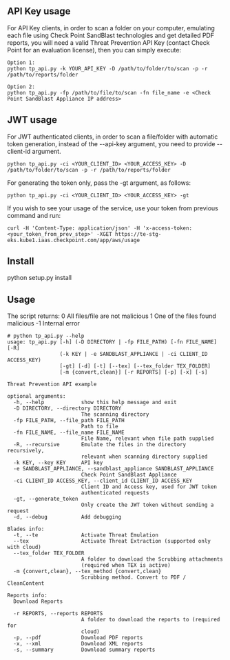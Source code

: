 ## API Key usage

For API Key clients, in order to scan a folder on your computer, emulating each file using Check Point SandBlast technologies and get detailed PDF reports,
you will need a valid Threat Prevention API Key (contact Check Point for an evaluation license), then you can simply execute:

~~~~
Option 1:
python tp_api.py -k YOUR_API_KEY -D /path/to/folder/to/scan -p -r /path/to/reports/folder

Option 2:
python tp_api.py -fp /path/to/file/to/scan -fn file_name -e <Check Point SandBlast Appliance IP address>
~~~~

## JWT usage

For JWT authenticated clients, in order to scan a file/folder with automatic token generation,
instead of the --api-key argument, you need to provide --client-id argument.

~~~~
python tp_api.py -ci <YOUR_CLIENT_ID> <YOUR_ACCESS_KEY> -D /path/to/folder/to/scan -p -r /path/to/reports/folder
~~~~

For generating the token only, pass the -gt argument, as follows:

~~~~
python tp_api.py -ci <YOUR_CLIENT_ID> <YOUR_ACCESS_KEY> -gt
~~~~

If you wish to see your usage of the service, use your token from previous command and run:

~~~~
curl -H 'Content-Type: application/json' -H 'x-access-token: <your_token_from_prev_step>' -XGET https://te-stg-eks.kube1.iaas.checkpoint.com/app/aws/usage
~~~~

## Install

python setup.py install

## Usage

The script returns:
0   All files/file are not malicious
1   One of the files found malicious
-1  Internal error

~~~~
# python tp_api.py --help
usage: tp_api.py [-h] (-D DIRECTORY | -fp FILE_PATH) [-fn FILE_NAME] [-R]
                 (-k KEY | -e SANDBLAST_APPLIANCE | -ci CLIENT_ID ACCESS_KEY)
                 [-gt] [-d] [-t] [--tex] [--tex_folder TEX_FOLDER]
                 [-m {convert,clean}] [-r REPORTS] [-p] [-x] [-s]

Threat Prevention API example

optional arguments:
  -h, --help            show this help message and exit
  -D DIRECTORY, --directory DIRECTORY
                        The scanning directory
  -fp FILE_PATH, --file_path FILE_PATH
                        Path to file
  -fn FILE_NAME, --file_name FILE_NAME
                        File Name, relevant when file path supplied
  -R, --recursive       Emulate the files in the directory recursively,
                        relevant when scanning directory supplied
  -k KEY, --key KEY     API key
  -e SANDBLAST_APPLIANCE, --sandblast_appliance SANDBLAST_APPLIANCE
                        Check Point SandBlast Appliance
  -ci CLIENT_ID ACCESS_KEY, --client_id CLIENT_ID ACCESS_KEY
                        Client ID and Access key, used for JWT token
                        authenticated requests
  -gt, --generate_token
                        Only create the JWT token without sending a request
  -d, --debug           Add debugging

Blades info:
  -t, --te              Activate Threat Emulation
  --tex                 Activate Threat Extraction (supported only with cloud)
  --tex_folder TEX_FOLDER
                        A folder to download the Scrubbing attachments
                        (required when TEX is active)
  -m {convert,clean}, --tex_method {convert,clean}
                        Scrubbing method. Convert to PDF / CleanContent

Reports info:
  Download Reports

  -r REPORTS, --reports REPORTS
                        A folder to download the reports to (required for
                        cloud)
  -p, --pdf             Download PDF reports
  -x, --xml             Download XML reports
  -s, --summary         Download summary reports

~~~~
